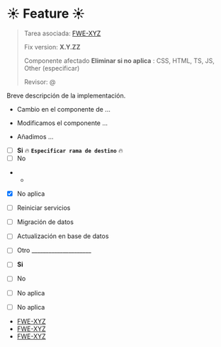 # ☀️ Feature ☀️

> Tarea asociada: [FWE-XYZ](https://paradigma.atlassian.net/browse/FWE-XYZ)
>
> Fix version: **X.Y.ZZ**
>
> Componente afectado **Eliminar si no aplica** : CSS, HTML, TS, JS, Other (especificar)
>
> Revisor: @


Breve descripción de la implementación.


- Cambio en el componente de ...


- Modificamos el componente ...

- Añadimos ...


- [ ] **Si**  🔥 **`Especificar rama de destino`** 🔥
- [ ] No

- - 
- [x] No aplica
- [ ] Reiniciar servicios
- [ ] Migración de datos
- [ ] Actualización en base de datos
- [ ] Otro _____________________


- [ ] **Si**
- [ ] No
- [ ] No aplica

- [ ] No aplica
- [FWE-XYZ](https://paradigma.atlassian.net/browse/FWE-XYZ)
- [FWE-XYZ](https://paradigma.atlassian.net/browse/FWE-XYZ)
- [FWE-XYZ](https://paradigma.atlassian.net/browse/FWE-XYZ)
